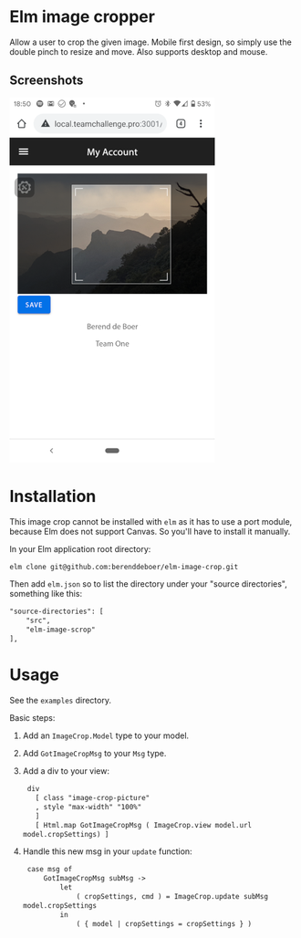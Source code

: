 # Elm image cropper

Allow a user to crop the given image. Mobile first design, so simply
use the double pinch to resize and move. Also supports desktop and mouse.


## Screenshots

<img src="https://raw.githubusercontent.com/berenddeboer/elm-image-crop/master/screenshot_1.png" />


# Installation

This image crop cannot be installed with `elm` as it has to use a port
module, because Elm does not support Canvas. So you'll have to install it manually.

In your Elm application root directory:

    elm clone git@github.com:berenddeboer/elm-image-crop.git

Then add `elm.json` so to list the directory under your "source directories", something like this:

    "source-directories": [
        "src",
        "elm-image-scrop"
    ],



# Usage

See the `examples` directory.


Basic steps:

1. Add an `ImageCrop.Model` type to your model.

2. Add `GotImageCropMsg` to your `Msg` type.

3. Add a div to your view:

        div
          [ class "image-crop-picture"
          , style "max-width" "100%"
          ]
          [ Html.map GotImageCropMsg ( ImageCrop.view model.url model.cropSettings) ]

4. Handle this new msg in your `update` function:

        case msg of
            GotImageCropMsg subMsg ->
                let
                    ( cropSettings, cmd ) = ImageCrop.update subMsg model.cropSettings
                in
                    ( { model | cropSettings = cropSettings } )

